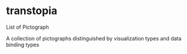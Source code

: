 # transtopia
List of Pictograph

A collection of pictographs distinguished by visualization types and data binding types
